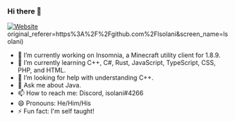 ### Hi there 👋

[![Website](https://img.shields.io/website?label=lsolani.github.io&style=for-the-badge&url=https%3A%2F%2Flsolani.github.io)](https://lsolani.github.io)
original_referer=https%3A%2F%2Fgithub.com%2Flsolani&screen_name=lsolani)

- 🔭 I’m currently working on Insomnia, a Minecraft utility client for 1.8.9.
- 🌱 I’m currently learning C++, C#, Rust, JavaScript, TypeScript, CSS, PHP, and HTML.
- 🤔 I’m looking for help with understanding C++.
- 💬 Ask me about Java.
- 📫 How to reach me: Discord, isolani#4266
- 😄 Pronouns: He/Him/His
- ⚡ Fun fact: I'm self taught!
